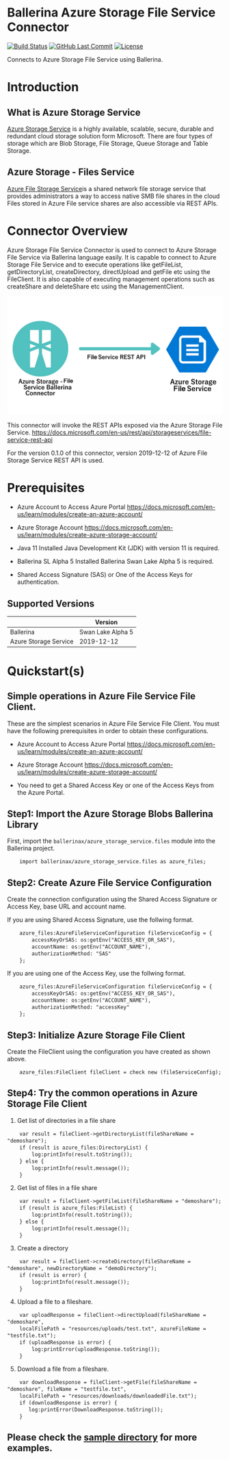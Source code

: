 
# Ballerina Azure Storage File Service Connector

[![Build Status](https://github.com/ballerina-platform/module-ballerinax-azure-storage-service/workflows/CI/badge.svg)](https://github.com/ballerina-platform/module-ballerinax-azure-storage-service/actions?query=workflow%3ACI)
[![GitHub Last Commit](https://img.shields.io/github/last-commit/ballerina-platform/module-ballerinax-azure-storage-service.svg)](https://github.com/ballerina-platform/module-ballerinax-azure-storage-service/commits/master)
[![License](https://img.shields.io/badge/License-Apache%202.0-blue.svg)](https://opensource.org/licenses/Apache-2.0)


Connects to Azure Storage File Service using Ballerina.

# Introduction

## What is Azure Storage Service

[Azure Storage Service](https://docs.microsoft.com/en-us/azure/storage/common/storage-introduction) is a highly 
available, scalable, secure, durable and redundant cloud storage solution form Microsoft. There are four types of 
storage which are Blob Storage, File Storage, Queue Storage and Table Storage.

## Azure Storage - Files Service

[Azure File Storage Service](https://docs.microsoft.com/en-us/azure/storage/files/storage-files-introduction)is a shared network file storage service that provides administrators a way to access native SMB file shares in the cloud
Files stored in Azure File service shares are also accessible via REST APIs. 

# Connector Overview

Azure Storage File Service Connector is used to connect to Azure Storage File Service via Ballerina language easily. It is capable to connect to Azure Storage File Service and to execute operations like getFileList, getDirectoryList, createDirectory, directUpload and getFile etc using the FileClient. It is also capable of executing management operations such as createShare and deleteShare etc using the ManagementClient.

![image](docs/images/AzureFileServiceConnectorOverviewImage.png)

This connector will invoke the REST APIs exposed via the Azure Storage File Service. https://docs.microsoft.com/en-us/rest/api/storageservices/file-service-rest-api

For the version 0.1.0 of this connector, version 2019-12-12 of Azure File Storage Service REST API is used.

# Prerequisites

* Azure Account to Access Azure Portal https://docs.microsoft.com/en-us/learn/modules/create-an-azure-account/

* Azure Storage Account https://docs.microsoft.com/en-us/learn/modules/create-azure-storage-account/

* Java 11 Installed
Java Development Kit (JDK) with version 11 is required.

* Ballerina SL Alpha 5 Installed
Ballerina Swan Lake Alpha 5 is required. 

* Shared Access Signature (SAS) or One of the Access Keys for authentication. 


## Supported Versions

|                      |  Version           |
|----------------------|------------------- |
| Ballerina            | Swan Lake Alpha 5  |
| Azure Storage Service|     2019-12-12     |

# Quickstart(s)

## Simple operations in Azure File Service File Client.
These are the simplest scenarios in Azure File Service File Client. You must have the following prerequisites in order 
to obtain these configurations.

* Azure Account to Access Azure Portal https://docs.microsoft.com/en-us/learn/modules/create-an-azure-account/

* Azure Storage Account https://docs.microsoft.com/en-us/learn/modules/create-azure-storage-account/

* You need to get a Shared Access Key or one of the Access Keys from the Azure Portal.


## Step1: Import the Azure Storage Blobs Ballerina Library

First, import the `ballerinax/azure_storage_service.files` module into the Ballerina project. 

```ballerina
    import ballerinax/azure_storage_service.files as azure_files;
```

## Step2: Create Azure File Service Configuration

Create the connection configuration using the Shared Access Signature or Access Key, base URL and account name.

If you are using Shared Access Signature, use the follwing format.

```ballerina
    azure_files:AzureFileServiceConfiguration fileServiceConfig = {
        accessKeyOrSAS: os:getEnv("ACCESS_KEY_OR_SAS"),
        accountName: os:getEnv("ACCOUNT_NAME"),
        authorizationMethod: "SAS"
    };
```

If you are using one of the Access Key, use the follwing format.

```ballerina
    azure_files:AzureFileServiceConfiguration fileServiceConfig = {
        accessKeyOrSAS: os:getEnv("ACCESS_KEY_OR_SAS"),
        accountName: os:getEnv("ACCOUNT_NAME"),
        authorizationMethod: "accessKey"
    };
```

## Step3: Initialize Azure Storage File Client 

Create the FileClient using the configuration you have created as shown above.

```ballerina
    azure_files:FileClient fileClient = check new (fileServiceConfig);
```

## Step4: Try the common operations in Azure Storage File Client

1. Get list of directories in a file share

```ballerina
    var result = fileClient->getDirectoryList(fileShareName = "demoshare");
    if (result is azure_files:DirectoryList) {
        log:printInfo(result.toString());
    } else {
        log:printInfo(result.message());
    }
```

2. Get list of files in a file share

```ballerina
    var result = fileClient->getFileList(fileShareName = "demoshare");
    if (result is azure_files:FileList) {
        log:printInfo(result.toString());
    } else {
        log:printInfo(result.message());
    }
```

3. Create a directory

```ballerina
    var result = fileClient->createDirectory(fileShareName = "demoshare", newDirectoryName = "demoDirectory");
    if (result is error) {
        log:printInfo(result.message());
    }
```

4. Upload a file to a fileshare.

```ballerina
    var uploadResponse = fileClient->directUpload(fileShareName = "demoshare", 
    localFilePath = "resources/uploads/test.txt", azureFileName = "testfile.txt");
    if (uploadResponse is error) {
        log:printError(uploadResponse.toString()); 
    }
```

5. Download a file from a fileshare.
```ballerina
    var downloadResponse = fileClient->getFile(fileShareName = "demoshare", fileName = "testfile.txt",
    localFilePath = "resources/downloads/downloadedFile.txt");
    if (downloadResponse is error) {
       log:printError(DownloadResponse.toString());
    }
```

## Please check the [sample directory](https://github.com/ballerina-platform/module-ballerinax-azure-storage-service/tree/main/modules/files/samples) for more examples.
